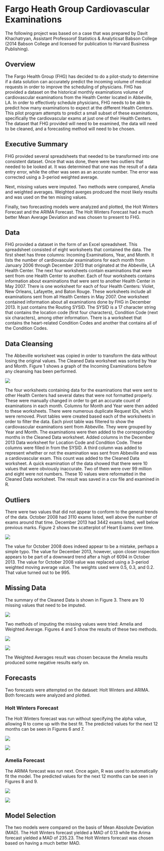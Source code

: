 # Fargo Heath Group Cardiovascular Examinations

The following project was based on a case that was prepared by Davit Khachatryan, Assistant Professorof Statistics & Analyticsat Babson College (2014 Babson College and licensed for publication to Harvard Business Publishing).

## Overview
The Fargo Health Group (FHG) has decided to do a pilot-study to determine if a data solution can accurately predict the incoming volume of medical requests in order to improve the scheduling of physicians. FHG has provided a dataset on the historical monthly examinations volume of cardiovascular examinations from the Health Center located in Abbeville, LA.
In order to effectively schedule physicians, FHG needs to be able to predict how many examinations to expect at the different Health Centers. This pilot program attempts to predict a small subset of these examinations, specifically the cardiovascular exams at just one of their Health Centers.
The dataset that FHG provided will need to be examined, the data will need to be cleaned, and a forecasting method will need to be chosen. 

## Executive Summary

FHG provided several spreadsheets that needed to be transformed into one consistent dataset. Once that was done, there were two outliers that needed to be looked at. It was determined that one was the result of a data entry error, while the other was seen as an accurate number. The error was corrected using a 3-period weighted average.

Next, missing values were imputed. Two methods were compared, Amelia and weighted averages. Weighted averges prodcued the most likely results and was used on the ten missing values.

Finally, two forecasting models were analyzed and plotted, the Holt Winters Forecast and the ARIMA Forecast. The Holt Winters Forecast had a much better Mean Average Deviation and was chosen to present to FHG.

## Data
FHG provided a dataset in the form of an Excel spreadsheet. This spreadsheet consisted of eight worksheets that contained the data.
The first sheet has three columns: Incoming Examinations, Year, and Month. It lists the number of cardiovascular examinations for each month from January 2006 through December 2013 that originated at the Abbeville, LA Health Center. 
The next four worksheets contain examinations that were sent from one Health Center to another. Each of four worksheets contains information about examinations that were sent to another Health Center in May 2007. There is one worksheet for each of four Health Centers: Violet, New Orleans, Lafayette, and Baton Rouge. These worksheets include all examinations sent from all Health Centers in May 2007.
One worksheet contained information about all examinations done by FHG in December 2013. It just contains the Routing SYSID. The SYSID is a 17 character string that contains the location code (first four characters), Condition Code (next six characters), among other information.
There is a worksheet that contains the heart-related Condition Codes and another that contains all of the Condition Codes.

## Data Cleansing
The Abbeville worksheet was copied in order to transform the data without losing the original values. The Cleaned Data worksheet was sorted by Year and Month. Figure 1 shows a graph of the Incoming Examinations before any cleansing has been performed.

![](/images/figure1.png)

The four worksheets containing data for the examinations that were sent to other Health Centers had several dates that were not formatted properly. These were manually changed in order to get an accurate count of examinations in each month. Columns for Month and Year were then added to these worksheets. There were numerous duplicate Request IDs, which were removed.
Pivot tables were created based each of the worksheets in order to filter the data. Each pivot table was filtered to show the cardiovascular examinations sent from Abbeville. They were grouped by Year and Month. The examinations were then added to the corresponding months in the Cleaned Data worksheet.
Added columns in the December 2013 Data worksheet for Location Code and Condition Code. These columns were filled in from the SYSID. A third column was added to represent whether or not the examination was sent from Abbeville and was a cardiovascular exam. This count was added to the Cleaned Data worksheet. 
A quick examination of the data showed that there were 10 values that were obviously inaccurate. Two of them were over 99 million and eight were not numbers. These 10 values were reformatted in the Cleaned Data worksheet. The result was saved in a csv file and examined in R.

## Outliers

There were two values that did not appear to conform to the general trends of the data. October 2008 had 3110 exams listed, well above the number of exams around that time. December 2013 had 3442 exams listed, well below previous marks. Figure 2 shows the scatterplot of Heart Exams over time.

![](/images/figure2.png)

The value for October 2008 does indeed appear to be a mistake, perhaps a simple typo. The value for December 2013, however, upon closer inspection appears to be part of a downward trend after a high of 6094 in October 2013. 
The value for October 2008 value was replaced using a 3-period weighted moving average value. The weights used were 0.5, 0.3, and 0.2. That value turned out to be 995.

## Missing Data

The summary of the Cleaned Data is shown in Figure 3. There are 10 missing values that need to be imputed. 
 
![](/images/figure3.png)

Two methods of imputing the missing values were tried: Amelia and Weighted Average. Figures 4 and 5 show the results of these two methods.

![](/images/figure4.png)

![](/images/figure5.png)

The Weighted Averages result was chosen because the Amelia results produced some negative results early on. 

## Forecasts

Two forecasts were attempted on the dataset: Holt Winters and ARIMA. Both forecasts were analyzed and plotted.

### Holt Winters Forecast
The Holt Winters forecast was run without specifying the alpha value, allowing R to come up with the best fit. The predicted values for the next 12 months can be seen in Figures 6 and 7.

![](/images/figure6.png)

![](/images/figure7-1.png)

### Amelia Forecast

The ARIMA forecast was run next. Once again, R was used to automatically fit the model. The predicted values for the next 12 months can be seen in Figures 8 and 9.

![](/images/figure8.png)

![](/images/figure9.png)

## Model Selection
The two models were compared on the basis of Mean Absolute Deviation (MAD). The Holt Winters forecast yielded a MAD of 0.13 while the Arima forecast yielded a MAD of 235.23. The Holt Winters forecast was chosen based on having a much better MAD.
